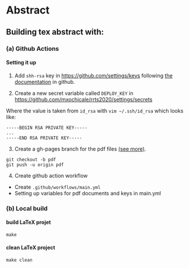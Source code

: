 # Abstract


## Building tex abstract with:

### (a) Github Actions
#### Setting it up
1. Add `shh-rsa` key in https://github.com/settings/keys following [the documentation](https://help.github.com/en/github/authenticating-to-github/adding-a-new-ssh-key-to-your-github-account) in github.

2. Create a new secret variable called `DEPLOY_KEY` in 
https://github.com/mxochicale/rrts2020/settings/secrets 

Where the value is taken from `id_rsa` with 
`vim ~/.ssh/id_rsa` which looks like:  
```
-----BEGIN RSA PRIVATE KEY-----
...
-----END RSA PRIVATE KEY-----
```

3. Create a gh-pages branch for the pdf files [(see more)](https://www.freecodecamp.org/forum/t/push-a-new-local-branch-to-a-remote-git-repository-and-track-it-too/13222).
```
git checkout -b pdf
git push -u origin pdf
```

4. Create github action workflow
* Create `.github/workflows/main.yml`
* Setting up variables for pdf documents and keys in main.yml

### (b) Local build
#### build LaTeX projet
```
make
```
#### clean LaTeX project
```
make clean
```
